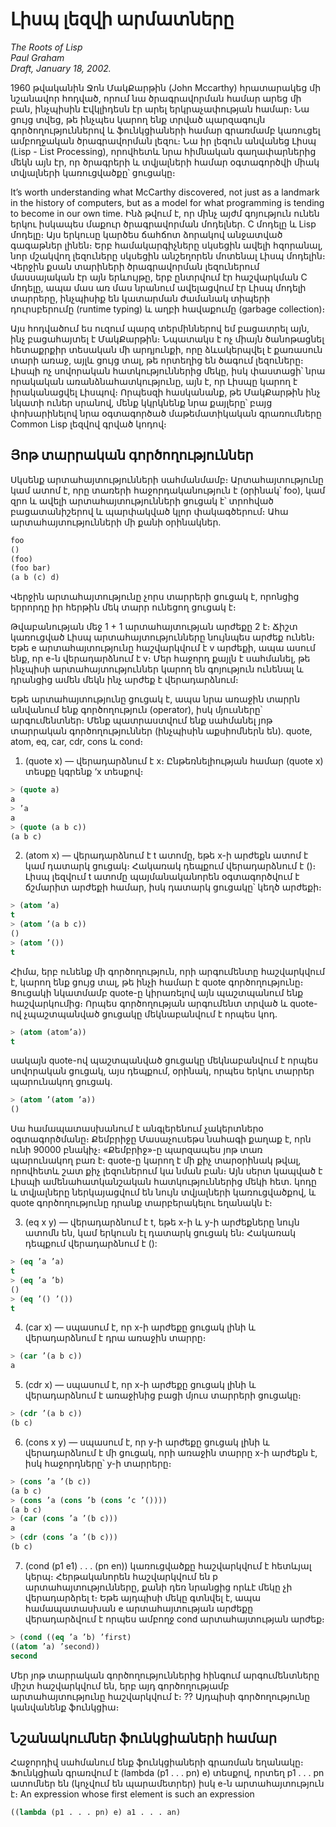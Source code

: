# Լիսպ լեզվի արմատները

_The Roots of Lisp_  
_Paul Graham_  
_Draft, January 18, 2002._  

1960 թվականին Ջոն ՄակՔարթին (John Mccarthy) հրատարակեց մի նշանավոր հոդված, որում նա ծրագրավորման համար արեց մի բան, ինչպիսին Էվկլիդեսն էր արել երկրաչափության համար։ Նա ցույց տվեց, թե ինչպես կարող ենք տրված պարզագույն գործողություններով և ֆունկցիաների համար գրառմամբ կառուցել ամբողջական ծրագրավորման լեզու։ Նա իր լեզուն անվանեց Լիսպ (Lisp - List Processing), որովհետև նրա հիմնական գաղափարներից մեկն այն էր, որ ծրագրերի և տվյալների համար օգտագործվի միակ տվյալների կառուցվածքը՝ ցուցակը։

It’s worth understanding what McCarthy discovered, not just as a landmark in the history of computers, but as a model for what programming is tending to become in our own time. Ինձ թվում է, որ մինչ այժմ գոյություն ունեն երկու իսկապես մաքուր ծրագրավորման մոդելներ. C մոդելը և Lisp մոդելը։ Այս երկուսը կարծես ճահճոտ ձորակով անջատված գագաթներ լինեն։ Երբ համակարգիչները սկսեցին ավելի հզորանալ, նոր մշակվող լեզուները սկսեցին անշեղորեն մոտենալ Լիսպ մոդելին։ Վերջին քսան տարիների ծրագրավորման լեզուներում մասսայական էր այն երևույթը, երբ ընտրվում էր հաշվարկման C մոդելը, ապա մաս առ մաս նրանում ավելացվում էր Լիսպ մոդելի տարրերը, ինչպիսիք են կատարման ժամանակ տիպերի դուրսբերումը (runtime typing) և աղբի հավաքումը (garbage collection)։ 

Այս հոդվածում ես ուզում պարզ տերմիններով եմ բացատրել այն, ինչ բացահայտել է ՄակՔարթին։ Նպատակս է ոչ միայն ծանոթացնել հետաքրքիր տեսական մի արդյունքի, որը ձևակերպվել է քառասուն տարի առաջ, այլև ցույց տալ, թե որտեղից են ծագում լեզուները։ Լիսպի ոչ սովորական հատկություններից մեկը, իսկ փաստացի՝ նրա որակական առանձնահատկությունը, այն է, որ Լիսպը կարող է իրականացվել Լիսպով։ Որպեսզի հասկանանք, թե ՄակՔարթին ինչ նկատի ուներ սրանով, մենք կկրկնենք նրա քայլերը՝ բայց փոխարինելով նրա օգտագործած մաթեմատիկական գրառումները Common Lisp լեզվով գրված կոդով։

## Յոթ տարրական գործողություններ

Սկսենք արտահայտությունների սահմանմամբ։ Արտահայտությունը կամ ատոմ է, որը տառերի հաջորդականություն է (օրինակ՝ foo), կամ զրո և ավելի արտահայտությունների ցուցակ է՝ տրոհված բացատանիշերով և պարփակված կլոր փակագծերում։ Ահա արտահայտությունների մի քանի օրինակներ.

````lisp
foo
()
(foo)
(foo bar)
(a b (c) d)
````

Վերջին արտահայտությունը չորս տարրերի ցուցակ է, որոնցից երրորդը իր հերթին մեկ տարր ունեցող ցուցակ է։

Թվաբանության մեջ 1 + 1 արտահայտության արժեքը 2 է։ Ճիշտ կառուցված Լիսպ արտահայտությունները նույնպես արժեք ունեն։ Եթե e արտահայտությունը հաշվարկվում է v արժեքի, ապա ասում ենք, որ e-ն վերադարձնում է v։ Մեր հաջորդ քայլն է սահմանել, թե ինչպիսի արտահայտություններ կարող են գոյություն ունենալ և դրանցից ամեն մեկն ինչ արժեք է վերադարձնում։

Եթե արտահայտությունը ցուցակ է, ապա նրա առաջին տարրն անվանում ենք գործողություն (operator), իսկ մյուսները՝ արգումենտներ։ Մենք պատրաստվում ենք սահմանել յոթ տարրական գործողություններ (ինչպիսին աքսիոմներն են). quote, atom, eq, car, cdr, cons և cond։

1. (quote x) — վերադարձնում է x։ Ընթեռնելիության համար (quote x) տեսքը կգրենք ‘x տեսքով։

````lisp
> (quote a)
a
> ’a
a
> (quote (a b c))
(a b c)
````

2. (atom x) — վերադարձնում է t ատոմը, եթե x-ի արժեքն ատոմ է կամ դատարկ ցուցակ։ Հակառակ դեպքում վերադարձնում է ()։ Լիսպ լեզվում t ատոմը պայմանականորեն օգտագործվում է ճշմարիտ արժեքի համար, իսկ դատարկ ցուցակը՝ կեղծ արժեքի։

````lisp
> (atom ’a)
t
> (atom ’(a b c))
()
> (atom ’())
t
````

Հիմա, երբ ունենք մի գործողություն, որի արգումենտը հաշվարկվում է, կարող ենք ցույց տալ, թե ինչի համար է quote գործողությունը։ Ցուցակի նկատմամբ quote-ը կիրառելով այն պաշտպանում ենք հաշվարկումից։ Որպես գործողության արգումենտ տրված և quote-ով չպաշտպանված ցուցակը մեկնաբանվում է որպես կոդ.

````lisp
> (atom (atom’a))
t
````

սակայն quote-ով պաշտպանված ցուցակը մեկնաբանվում է որպես սովորական ցուցակ, այս դեպքում, օրինակ, որպես երկու տարրեր պարունակող ցուցակ.

````lisp
> (atom ’(atom ’a))
()
````

Սա համապատասխանում է անգլերենում չակերտներօ օգտագործմանը։ Քեմբրիջը Մասաչուսեթս նահագի քաղաք է, որն ունի 90000 բնակիչ։ «Քեմբրիջ»-ը պարզապես յոթ տառ պարունակող բառ է։ quote-ը կարող է մի քիչ տարօրինակ թվալ, որովհետև շատ քիչ լեզուներում կա նման բան։ Այն սերտ կապված է Լիսպի ամենահատկանշական հատկություններից մեկի հետ. կոդը և տվյալները ներկայացվում են նույն տվյալների կառուցվածքով, և quote գործողությունը դրանք տարբերակելու եղանակն է։

3. (eq x y) — վերադարձնում է t, եթե x-ի և y-ի արժեքները նույն ատոմն են, կամ երկուսն էլ դատարկ ցուցակ են։ Հակառակ դեպքում վերադարձնում է ():

````lisp
> (eq ’a ’a)
t
> (eq ’a ’b)
()
> (eq ’() ’())
t
````

4. (car x) — սպասում է, որ x-ի արժեքը ցուցակ լինի և վերադարձնում է դրա առաջին տարրը։

````lisp
> (car ’(a b c))
a
````

5. (cdr x) — սպասում է, որ x-ի արժեքը ցուցակ լինի և վերադարձնում է առաջինից բացի մյուս տարրերի ցուցակը։

````lisp
> (cdr ’(a b c))
(b c)
````

6. (cons x y) — սպասում է, որ y-ի արժեքը ցուցակ լինի և վերադարձնում է մի ցուցակ, որի առաջին տարրը x-ի արժեքն է, իսկ հաջորդները՝ y-ի տարրերը։

````lisp
> (cons ’a ’(b c))
(a b c)
> (cons ’a (cons ’b (cons ’c ’())))
(a b c)
> (car (cons ’a ’(b c)))
a
> (cdr (cons ’a ’(b c)))
(b c)
````

7. (cond (p1 e1) . . . (pn en)) կառուցվածքը հաշվարկվում է հետևյալ կերպ։ Հերթականորեն հաշվարկվում են p արտահայտությունները, քանի դեռ նրանցից որևէ մեկը չի վերադարձրել t։ Եթե այդպիսի մեկը գտնվել է, ապա համապատասխան e արտահայտության արժեքը վերադարձվում է որպես ամբողջ cond արտահայտության արժեք։

````lisp
> (cond ((eq ’a ’b) ’first)
((atom ’a) ’second))
second
````

Մեր յոթ տարրական գործողություններից հինգում արգումենտները միշտ հաշվարկվում են, երբ այդ գործողությամբ արտահայտությունը հաշվարկվում է։ ?? Այդպիսի գործողությունը կանվանենք ֆունկցիա։

## Նշանակումներ ֆունկցիաների համար

Հաջորդիվ սահմանում ենք ֆունկցիաների գրառման եղանակը։ Ֆունկցիան գրառվում է (lambda (p1 . . . pn) e) տեսքով, որտեղ p1 . . . pn ատոմներ են (կոչվում են պարամետրեր) իսկ e-ն արտահայտություն է։ An expression whose first element is such an expression

````lisp
((lambda (p1 . . . pn) e) a1 . . . an)
````
